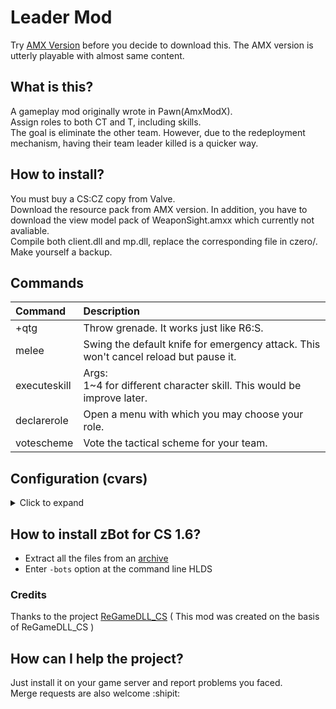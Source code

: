 # Leader Mod
Try [AMX Version](https://github.com/ShingekiNoRex/CS1.6-LeaderMode) before you decide to download this. The AMX version is utterly playable with almost same content.

## What is this?
A gameplay mod originally wrote in Pawn(AmxModX).<br/>
Assign roles to both CT and T, including skills.<br/>
The goal is eliminate the other team. However, due to the redeployment mechanism, having their team leader killed is a quicker way.

## How to install?
You must buy a CS:CZ copy from Valve.<br/>
Download the resource pack from AMX version. In addition, you have to download the view model pack of WeaponSight.amxx which currently not avaliable.<br/>
Compile both client.dll and mp.dll, replace the corresponding file in czero/. Make yourself a backup.

## Commands
| Command                             | Description                                     |
| :---------------------------------- | :---------------------------------------------- |
| +qtg                                | Throw grenade. It works just like R6:S. |
| melee                               | Swing the default knife for emergency attack. This won't cancel reload but pause it. |
| executeskill                        | Args:<br/> 1~4 for different character skill. This would be improve later. |
| declarerole                         | Open a menu with which you may choose your role. |
| votescheme                          | Vote the tactical scheme for your team. |

## Configuration (cvars)
<details>
<summary>Click to expand</summary>

| CVar                               | Default | Min | Max          | Description                                    |
| :--------------------------------- | :-----: | :-: | :----------: | :--------------------------------------------- |
| UNDER CONSTRUCTION                 | :-----: | :-: | :----------: | :--------------------------------------------- |
</details>

## How to install zBot for CS 1.6?
* Extract all the files from an [archive](regamedll/extra/zBot/bot_profiles.zip?raw=true)
* Enter `-bots` option at the command line HLDS

### Credits
Thanks to the project [ReGameDLL_CS](https://github.com/s1lentq/ReGameDLL_CS) ( This mod was created on the basis of ReGameDLL_CS )

## How can I help the project?
Just install it on your game server and report problems you faced.<br />
Merge requests are also welcome :shipit:
